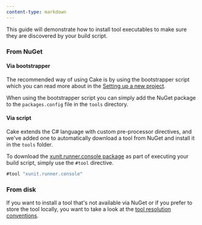 ```yaml
---
content-type: markdown
---
```


This guide will demonstrate how to install tool executables to make sure 
they are discovered by your build script.

### From NuGet

#### Via bootstrapper

The recommended way of using Cake is by using the bootstrapper script which you can
read more about in the [Setting up a new project](docs://tutorials/setting-up-a-new-project).  

When using the bootstrapper script you can simply add the NuGet package to the 
`packages.config` file in the `tools` directory.

#### Via script

Cake extends the C# language with custom pre-processor directives, and we've added one 
to automatically download a tool from NuGet and install it in the `tools` folder.

To download the [xunit.runner.console package](https://www.nuget.org/packages/xunit.runner.console) 
as part of executing your build script, simply use the `#tool` directive.

```csharp
#tool "xunit.runner.console"
```

### From disk

If you want to install a tool that's not available via NuGet or if you prefer to store 
the tool locally, you want to take a look at the 
[tool resolution conventions](docs://tools/tool-resolution).
